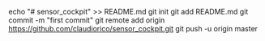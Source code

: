 echo "# sensor_cockpit" >> README.md
git init
git add README.md
git commit -m "first commit"
git remote add origin https://github.com/claudiorico/sensor_cockpit.git
git push -u origin master
